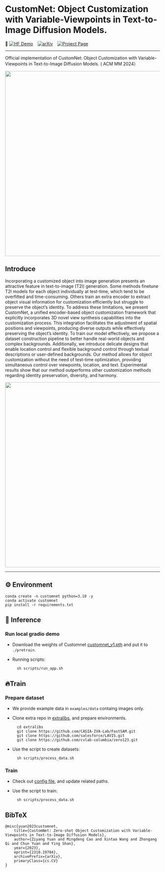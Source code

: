 # CustomNet: Object Customization with Variable-Viewpoints in Text-to-Image Diffusion Models.


🤗 [![HF Demo](https://img.shields.io/static/v1?label=Demo&message=CustomNet&color=orange)](https://huggingface.co/spaces/TencentARC/CustomNet) &ensp; 
[![arXiv](https://img.shields.io/badge/arXiv-red)](https://arxiv.org/abs/2310.19784) &ensp;
[![Project Page](https://img.shields.io/badge/Project%20Page-green)](https://jiangyzy.github.io/CustomNet/)

---
Official implementation of CustomNet: Object Customization with Variable-Viewpoints in Text-to-Image Diffusion Models. ( ACM MM 2024）

<div align="center">
<img src="assets/teaser.png" width="600px"/>  
</div>


## Introduce
Incorporating a customized object into image generation presents an attractive feature in text-to-image (T2I) generation. Some methods finetune T2I models for each object individually at test-time, which tend to be overfitted and time-consuming. Others train an extra encoder to extract object visual information for customization efficiently but struggle to preserve the object’s identity. To address these limitations, we present CustomNet, a unified encoder-based object customization framework that explicitly incorporates 3D novel view synthesis capabilities into the customization process. This integration facilitates the adjustment of spatial positions and viewpoints, producing diverse outputs while effectively preserving the object’s identity. To train our model effectively, we propose a dataset construction pipeline to better handle real-world objects and complex backgrounds. Additionally, we introduce delicate designs that enable location control and flexible background control through textual descriptions or user-defined backgrounds. Our method allows for object customization without the need of test-time optimization, providing simultaneous control over viewpoints, location, and text. Experimental results show that our method outperforms other customization methods regarding identity preservation, diversity, and harmony.


<div align="center">
<img src="assets/pipeline.png" width="600px"/>  
</div>

---

## ⚙️ Environment
    conda create -n customnet python=3.10 -y
    conda activate customnet
    pip install -r requirements.txt

## 💫 Inference

### Run local gradio demo
- Download the weights of Customnet [customnet_v1.pth](https://huggingface.co/TencentARC/CustomNet/tree/main) and put it to `./pretrain`.

- Running scripts:

        sh scripts/run_app.sh

## 🔥Train
### Prepare dataset
- We provide example data in `examples/data` containg images only.
- Clone extra repo in [extralibs](extralibs), and prepare environments.

        cd extralibs
        git clone https://github.com/CASIA-IVA-Lab/FastSAM.git
        git clone https://github.com/salesforce/LAVIS.git
        git clone https://github.com/cvlab-columbia/zero123.git
- Use the script to create datasets:
        
        sh scripts/process_data.sh
### Train
- Check out [config file](configs/config_customnet.yaml), and update related paths.
- Use the script to train:
        
        sh scripts/process_data.sh

## BibTeX
```
@misc{yuan2023customnet,
    title={CustomNet: Zero-shot Object Customization with Variable-Viewpoints in Text-to-Image Diffusion Models}, 
    author={Ziyang Yuan and Mingdeng Cao and Xintao Wang and Zhongang Qi and Chun Yuan and Ying Shan},
    year={2023},
    eprint={2310.19784},
    archivePrefix={arXiv},
    primaryClass={cs.CV}
}
```

